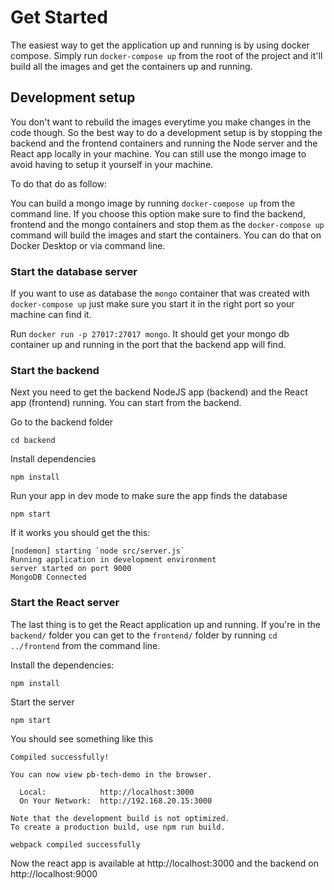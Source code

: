 # Get Started
The easiest way to get the application up and running is by using docker compose. Simply run `docker-compose up` from the root of the project and it'll build all the images and get the containers up and running.

## Development setup
You don't want to rebuild the images everytime you make changes in the code though. So the best way to do a development setup is by stopping the backend and the frontend containers and running the Node server and the React app locally in your machine. You can still use the mongo image to avoid having to setup it yourself in your machine. 

To do that do as follow: 

You can build a mongo image by running `docker-compose up`  from the command line. If you choose this option make sure to find the backend, frontend and the mongo containers and stop them as the `docker-compose up` command will build the images and start the containers. You can do that on Docker Desktop or via command line. 

### Start the database server
If you want to use as database the `mongo` container that was created with `docker-compose up` just make sure you start it in the right port so your machine can find it. 

Run `docker run -p 27017:27017 mongo`. It should get your mongo db container up and running in the port that the backend app will find.

### Start the backend

Next you need to get the backend NodeJS app (backend) and the React app (frontend) running. 
You can start from the backend. 

Go to the backend folder

`cd backend` 

Install dependencies 

`npm install` 

Run your app in dev mode to make sure the app finds the database 

`npm start` 


If it works you should get the this:

``` 
[nodemon] starting `node src/server.js`
Running application in development environment
server started on port 9000
MongoDB Connected
``` 

### Start the React server
The last thing is to get the React application up and running. If you're in the `backend/`  folder you can get to the `frontend/` folder by running `cd ../frontend` from the command line. 

Install the dependencies:

`npm install` 

Start the server

`npm start` 

You should see something like this

``` 
Compiled successfully!

You can now view pb-tech-demo in the browser.

  Local:            http://localhost:3000
  On Your Network:  http://192.168.20.15:3000

Note that the development build is not optimized.
To create a production build, use npm run build.

webpack compiled successfully
``` 

Now the react app is available at  http://localhost:3000 and the backend on  http://localhost:9000

